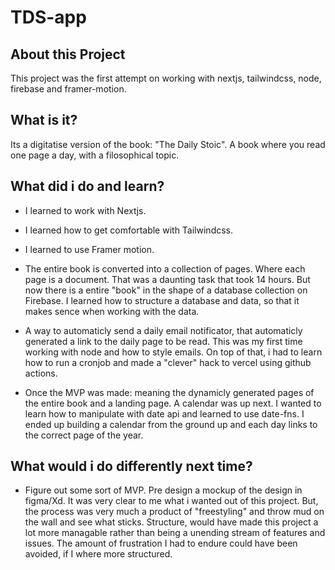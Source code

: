 # TDS-app

## About this Project

This project was the first attempt on working with nextjs, tailwindcss, node, firebase and framer-motion.

## What is it?

Its a digitatise version of the book: "The Daily Stoic". A book where you read one page a day, with a filosophical topic.

## What did i do and learn?

- I learned to work with Nextjs.

- I learned how to get comfortable with Tailwindcss.

- I learned to use Framer motion.

- The entire book is converted into a collection of pages. Where each page is a document. That was a daunting task that took 14 hours. But now there is a entire "book" in the shape of a database collection on Firebase. I learned how to structure a database and data, so that it makes sence when working with the data.

- A way to automaticly send a daily email notificator, that automaticly generated a link to the daily page to be read. This was my first time working with node and how to style emails. On top of that, i had to learn how to run a cronjob and made a "clever" hack to vercel using github actions.

- Once the MVP was made: meaning the dynamicly generated pages of the entire book and a landing page. A calendar was up next. I wanted to learn how to manipulate with date api and learned to use date-fns. I ended up building a calendar from the ground up and each day links to the correct page of the year.

## What would i do differently next time?

- Figure out some sort of MVP. Pre design a mockup of the design in figma/Xd. It was very clear to me what i wanted out of this project. But, the process was very much a product of "freestyling" and throw mud on the wall and see what sticks. Structure, would have made this project a lot more managable rather than being a unending stream of features and issues. The amount of frustration I had to endure could have been avoided, if I where more structured. 
